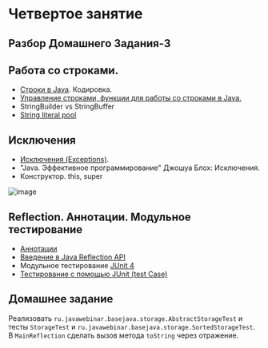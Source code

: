 
# Четвертое занятие

## Разбор Домашнего Задания-3

## Работа со строками.
- <a href="http://easy-code.src.ru/lesson/java-string">Строки в Java</a>. Кодировка.</li>
- <a href="http://easy-code.src.ru/lesson/manipulating-characters-string-java">Управление строками, функции для работы со строками в Java.</a>
- StringBuilder vs StringBuffer
- <a href="http://java67.blogspot.src.ru/2014/08/difference-between-string-literal-and-new-String-object-Java.html">String literal pool</a>

## Исключения
  - <a href="http://www.intuit.src.ru/studies/courses/16/16/lecture/27123?page=5">Исключения (Exceptions)</a>.
  - "Java. Эффективное программирование" Джошуа Блох: Исключения.
  - Конструктор. this, super

![image](https://cloud.githubusercontent.com/assets/18701152/15581283/4c2f5348-2374-11e6-8fd2-e4de02d2c389.png)

## Reflection. Аннотации. Модульное тестирование
  - <a href="http://easy-code.src.ru/lesson/java-annotations">Аннотации</a>
  - <a href="http://www.quizful.net/post/java-reflection-api">Введение в Java Reflection API</a>
  - Модульное тестирование <a href="http://junit.org/">JUnit 4</a>
  - <a href="http://www.javenue.info/post/19">Тестирование с помощью JUnit (test Case)</a>


## Домашнее задание
Реализовать `ru.javawebinar.basejava.storage.AbstractStorageTest` и тесты `StorageTest` и `ru.javawebinar.basejava.storage.SortedStorageTest`.
В `MainReflection` сделать вызов метода `toString` через отражение.
